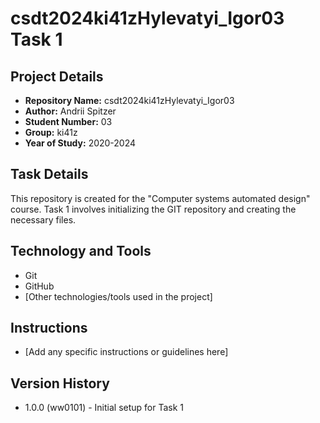 # csdt2024ki41zHylevatyi_Igor03 Task 1

## Project Details
- **Repository Name:** csdt2024ki41zHylevatyi_Igor03
- **Author:** Andrii Spitzer
- **Student Number:** 03
- **Group:** ki41z
- **Year of Study:** 2020-2024

## Task Details
This repository is created for the "Computer systems automated design" course. Task 1 involves initializing the GIT repository and creating the necessary files.

## Technology and Tools
- Git
- GitHub
- [Other technologies/tools used in the project]

## Instructions
- [Add any specific instructions or guidelines here]

## Version History
- 1.0.0 (ww0101) - Initial setup for Task 1
